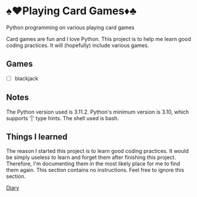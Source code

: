 [//]: # (documentation for full project)

# ♠♥Playing Card Games♦♣

Python programming on various playing card games

Card games are fun and I love Python.
This project is to help me learn good coding practices.
It will (hopefully) include various games.

## Games

- [ ] blackjack

## Notes

The Python version used is 3.11.2.
Python's minimum version is 3.10, which supports '|' type hints.
The shell used is bash.

## Things I learned

The reason I started this project is to learn good coding practices.
It would be simply useless to learn and forget them after finishing this project.
Therefore, I'm documenting them in the most likely place for me to find them again.
This section contains no instructions.
Feel free to ignore this section.

[Diary](doc/diary/table_of_contents.md)
